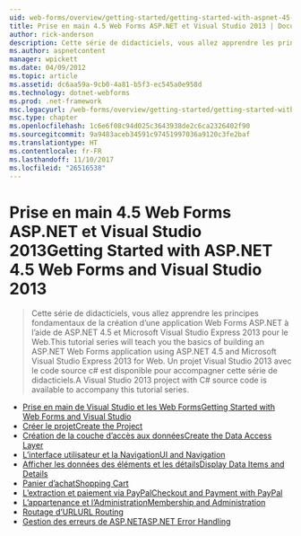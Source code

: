 ```yaml
---
uid: web-forms/overview/getting-started/getting-started-with-aspnet-45-web-forms/index
title: Prise en main 4.5 Web Forms ASP.NET et Visual Studio 2013 | Documents Microsoft
author: rick-anderson
description: Cette série de didacticiels, vous allez apprendre les principes fondamentaux de la création d’une application Web Forms ASP.NET à l’aide de ASP.NET 4.5 et Visual Studio 2013 Express pour le Web. Un Visua...
ms.author: aspnetcontent
manager: wpickett
ms.date: 04/09/2012
ms.topic: article
ms.assetid: dc6aa59a-9cb0-4a81-b5f3-ec545a0e958d
ms.technology: dotnet-webforms
ms.prod: .net-framework
msc.legacyurl: /web-forms/overview/getting-started/getting-started-with-aspnet-45-web-forms
msc.type: chapter
ms.openlocfilehash: 1c6e6f08c94d025c3643938de2c6ca2326402f90
ms.sourcegitcommit: 9a9483aceb34591c97451997036a9120c3fe2baf
ms.translationtype: HT
ms.contentlocale: fr-FR
ms.lasthandoff: 11/10/2017
ms.locfileid: "26516538"
---
```

<a name="getting-started-with-aspnet-45-web-forms-and-visual-studio-2013"></a><span data-ttu-id="740bf-104">Prise en main 4.5 Web Forms ASP.NET et Visual Studio 2013</span><span class="sxs-lookup"><span data-stu-id="740bf-104">Getting Started with ASP.NET 4.5 Web Forms and Visual Studio 2013</span></span>
====================
> <span data-ttu-id="740bf-105">Cette série de didacticiels, vous allez apprendre les principes fondamentaux de la création d’une application Web Forms ASP.NET à l’aide de ASP.NET 4.5 et Microsoft Visual Studio Express 2013 pour le Web.</span><span class="sxs-lookup"><span data-stu-id="740bf-105">This tutorial series will teach you the basics of building an ASP.NET Web Forms application using ASP.NET 4.5 and Microsoft Visual Studio Express 2013 for Web.</span></span> <span data-ttu-id="740bf-106">Un projet Visual Studio 2013 avec le code source c# est disponible pour accompagner cette série de didacticiels.</span><span class="sxs-lookup"><span data-stu-id="740bf-106">A Visual Studio 2013 project with C# source code is available to accompany this tutorial series.</span></span>


- [<span data-ttu-id="740bf-107">Prise en main de Visual Studio et les Web Forms</span><span class="sxs-lookup"><span data-stu-id="740bf-107">Getting Started with Web Forms and Visual Studio</span></span>](introduction-and-overview.md)
- [<span data-ttu-id="740bf-108">Créer le projet</span><span class="sxs-lookup"><span data-stu-id="740bf-108">Create the Project</span></span>](create-the-project.md)
- [<span data-ttu-id="740bf-109">Création de la couche d’accès aux données</span><span class="sxs-lookup"><span data-stu-id="740bf-109">Create the Data Access Layer</span></span>](create_the_data_access_layer.md)
- [<span data-ttu-id="740bf-110">L’interface utilisateur et la Navigation</span><span class="sxs-lookup"><span data-stu-id="740bf-110">UI and Navigation</span></span>](ui_and_navigation.md)
- [<span data-ttu-id="740bf-111">Afficher les données des éléments et les détails</span><span class="sxs-lookup"><span data-stu-id="740bf-111">Display Data Items and Details</span></span>](display_data_items_and_details.md)
- [<span data-ttu-id="740bf-112">Panier d’achat</span><span class="sxs-lookup"><span data-stu-id="740bf-112">Shopping Cart</span></span>](shopping-cart.md)
- [<span data-ttu-id="740bf-113">L’extraction et paiement via PayPal</span><span class="sxs-lookup"><span data-stu-id="740bf-113">Checkout and Payment with PayPal</span></span>](checkout-and-payment-with-paypal.md)
- [<span data-ttu-id="740bf-114">L’appartenance et l’Administration</span><span class="sxs-lookup"><span data-stu-id="740bf-114">Membership and Administration</span></span>](membership-and-administration.md)
- [<span data-ttu-id="740bf-115">Routage d’URL</span><span class="sxs-lookup"><span data-stu-id="740bf-115">URL Routing</span></span>](url-routing.md)
- [<span data-ttu-id="740bf-116">Gestion des erreurs de ASP.NET</span><span class="sxs-lookup"><span data-stu-id="740bf-116">ASP.NET Error Handling</span></span>](aspnet-error-handling.md)
